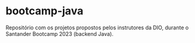 # bootcamp-java
Repositório com os projetos propostos pelos instrutores da DIO, durante o Santander Bootcamp 2023 (backend Java).  
